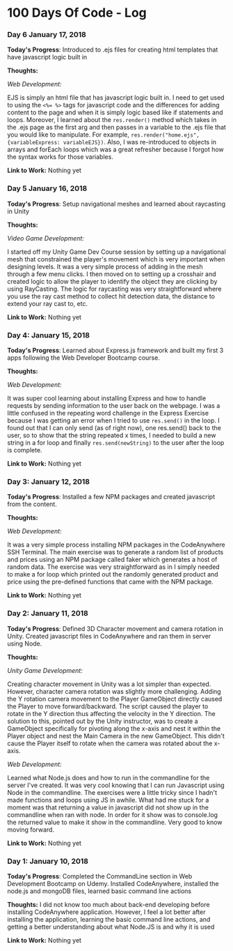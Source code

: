 # 100 Days Of Code - Log

### Day 6 January 17, 2018

**Today's Progress**: Introduced to .ejs files for creating html templates that have javascript logic built in

**Thoughts:** 

*Web Development:*

EJS is simply an html file that has javascript logic built in. I need to get used to using the <code><%= %></code> tags for javascript code and the differences for adding content to the page and when it is simply logic based like if statements and loops. Moreover, I learned about the <code>res.render()</code> method which takes in the .ejs page as the first arg and then passes in a variable to the .ejs file that you would like to manipulate. For example, <code>res.render("home.ejs", {variableExpress: variableEJS})</code>. Also, I was re-introduced to objects in arrays and forEach loops which was a great refresher because I forgot how the syntax works for those variables.

**Link to Work:** Nothing yet

### Day 5 January 16, 2018

**Today's Progress**: Setup navigational meshes and learned about raycasting in Unity

**Thoughts:** 

*Video Game Development:*

I started off my Unity Game Dev Course session by setting up a navigational mesh that constrained the player's movement which is very important when designing levels. It was a very simple process of adding in the mesh through a few menu clicks. I then moved on to setting up a crosshair and created logic to allow the player to identify the object they are clicking by using RayCasting. The logic for raycasting was very straightforward where you use the ray cast method to collect hit detection data, the distance to extend your ray cast to, etc.

**Link to Work:** Nothing yet

### Day 4: January 15, 2018

**Today's Progress**: Learned about Express.js framework and built my first 3 apps following the Web Developer Bootcamp course.

**Thoughts:** 

*Web Development:*

It was super cool learning about installing Express and how to handle requests by sending information to the user back on the webpage. I was a little confused in the repeating word challenge in the Express Exercise because I was getting an error when I tried to use <code>res.send()</code> in the loop. I found out that I can only send (as of right now), one res.send() back to the user, so to show that the string repeated x times, I needed to build a new string in a for loop and finally <code>res.send(newString)</code> to the user after the loop is complete.

**Link to Work:** Nothing yet

### Day 3: January 12, 2018

**Today's Progress**: Installed a few NPM packages and created javascript from the content.

**Thoughts:** 

*Web Development:*

It was a very simple process installing NPM packages in the CodeAnywhere SSH Terminal. The main exercise was to generate a random list of products and prices using an NPM package called faker which generates a host of random data. The exercise was very straightforward as in I simply needed to make a for loop which printed out the randomly generated product and price using the pre-defined functions that came with the NPM package.

**Link to Work:** Nothing yet

### Day 2: January 11, 2018

**Today's Progress**: Defined 3D Character movement and camera rotation in Unity. Created javascript files in CodeAnywhere and ran them in server using Node.

**Thoughts:** 

*Unity Game Development:*

Creating character movement in Unity was a lot simpler than expected. However, character camera rotation was slightly more challenging. Adding the Y rotation camera movement to the Player GameObject directly caused the Player to move forward/backward. The script caused the player to rotate in the Y direction thus affecting the velocity in the Y direction. The solution to this, pointed out by the Unity instructor, was to create a GameObject specifically for pivoting along the x-axis and nest it within the Player object and nest the Main Camera in the new GameObject. This didn't cause the Player itself to rotate when the camera was rotated about the x-axis.

*Web Development:*

Learned what Node.js does and how to run in the commandline for the server I've created. It was very cool knowing that I can run Javascript using Node in the commandline. The exercises were a little tricky since I hadn't made functions and loops using JS in awhile. What had me stuck for a moment was that returning a value in javascript did not show up in the commandline when ran with node. In order for it show was to console.log the returned value to make it show in the commandline. Very good to know moving forward.

**Link to Work:** Nothing yet

### Day 1: January 10, 2018

**Today's Progress**: Completed the CommandLine section in Web Development Bootcamp on Udemy.
Installed CodeAnywhere, installed the node.js and mongoDB files, learned basic command line actions

**Thoughts:** I did not know too much about back-end developing before installing CodeAnywhere application. However, I feel a lot better after installing the application, learning the basic command line actions, and getting a better understanding about what Node.JS is and why it is used

**Link to Work:** Nothing yet
<!--
##### Day 0: February 30, 2016 (Example 1)
##### (delete me or comment me out)
##### **Today's Progress**: Fixed CSS, worked on canvas functionality for the app.
**Thoughts:** I really struggled with CSS, but, overall, I feel like I am slowly getting better at it. Canvas is still new for me, but I managed to figure out some basic functionality.
**Link(s) to work** [Calculator App](http://www.example.com)
### Day 0: February 30, 2016 (Example 2)
##### (delete me or comment me out)
**Today's Progress**: Fixed CSS, worked on canvas functionality for the app.
**Thoughts**: I really struggled with CSS, but, overall, I feel like I am slowly getting better at it. Canvas is still new for me, but I managed to figure out some basic functionality.
**Link(s) to work**: [Calculator App](http://www.example.com)
### Day 1: June 27, Monday
**Today's Progress**: I've gone through many exercises on FreeCodeCamp.
**Thoughts** I've recently started coding, and it's a great feeling when I finally solve an algorithm challenge after a lot of attempts and hours spent.
**Link(s) to work**
1. [Find the Longest Word in a String](https://www.freecodecamp.com/challenges/find-the-longest-word-in-a-string)
2. [Title Case a Sentence](https://www.freecodecamp.com/challenges/title-case-a-sentence)
-->
